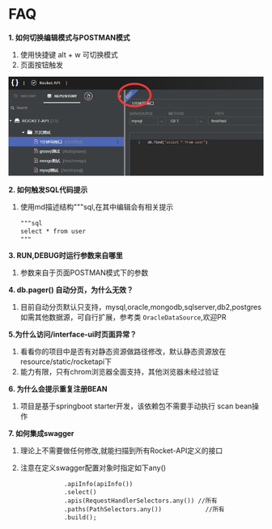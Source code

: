 # FAQ

**1.  如何切换编辑模式与POSTMAN模式**

1. 使用快捷键 alt + w 可切换模式
2. 页面按钮触发

![](<.gitbook/assets/image (15).png>)

**2. 如何触发SQL代码提示**

1.  使用md描述结构"""sql,在其中编辑会有相关提示

    ```
    """sql
    select * from user
    """
    ```

**3. RUN,DEBUG时运行参数来自哪里**

1. 参数来自于页面POSTMAN模式下的参数

**4. db.pager() 自动分页，为什么无效？**

1. 目前自动分页默认只支持，mysql,oracle,mongodb,sqlserver,db2,postgres 如需其他数据源，可自行扩展，参考类 `OracleDataSource`,欢迎PR

**5.为什么访问/interface-ui时页面异常？**

1. 看看你的项目中是否有对静态资源做路径修改，默认静态资源放在resource/static/rocketapi下
2. 能力有限，只有chrom浏览器全面支持，其他浏览器未经过验证

**6. 为什么会提示重复注册BEAN**

1. 项目是基于springboot starter开发，该依赖包不需要手动执行 scan bean操作

**7. 如何集成swagger**

1. 理论上不需要做任何修改,就能扫描到所有Rocket-API定义的接口
2.  注意在定义swagger配置对象时指定如下any()

    ```
                .apiInfo(apiInfo())
                .select()
                .apis(RequestHandlerSelectors.any()) //所有
                .paths(PathSelectors.any())            //所有
                .build();
    ```
